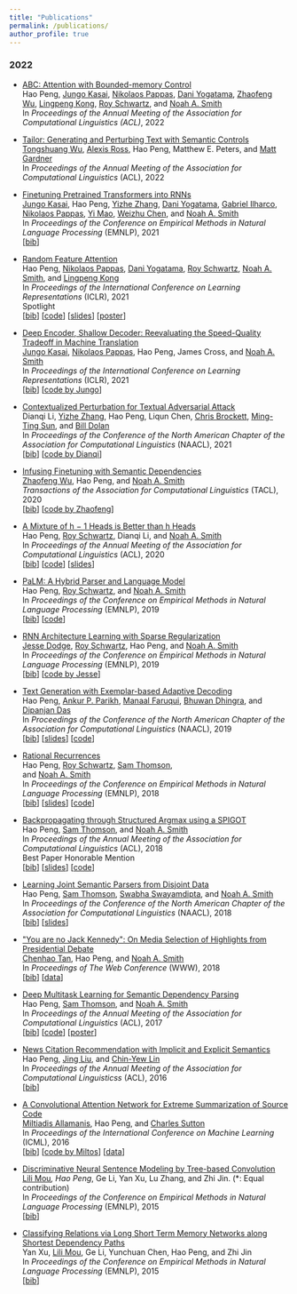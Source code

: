 ```yaml
---
title: "Publications"
permalink: /publications/
author_profile: true
---
```



### 2022	


* <a href="paper/peng2021abc.pdf">ABC: Attention with Bounded-memory Control</a></br>
Hao Peng, 
<a href="https://homes.cs.washington.edu/~jkasai/">Jungo Kasai</a>, 
<a href="https://nik0spapp.github.io">Nikolaos Pappas</a>, 
<a href="https://dyogatama.github.io">Dani Yogatama</a>,
<a href="https://zhaofengwu.github.io">Zhaofeng Wu</a>,
<a href="https://ikekonglp.github.io">Lingpeng Kong</a>,
<a href="https://schwartz-lab-huji.github.io">Roy Schwartz</a>,
and
<a href="http://homes.cs.washington.edu/~nasmith/">Noah A. Smith</a></br>
In <em>Proceedings of the Annual Meeting of the Association for Computational Linguistics (ACL)</em>, 2022
    
* <a href="https://arxiv.org/abs/2107.07150">Tailor: Generating and Perturbing Text with Semantic Controls</a><br/>
<a href="https://homes.cs.washington.edu/~wtshuang/">Tongshuang Wu</a>,
<a href="https://alexisjihyeross.github.io">Alexis Ross</a>, 
Hao Peng, 
Matthew E. Peters, 
and
<a href="https://matt-gardner.github.io">Matt Gardner</a><br/>
In <em>Proceedings of the Annual Meeting of the Association for Computational Linguistics</em> (ACL), 2022<br/>

* <a href="paper/kasai2021t2r.pdf">Finetuning Pretrained Transformers into RNNs</a><br/>
<a href="https://homes.cs.washington.edu/~jkasai/">Jungo Kasai</a>, 
Hao Peng, 
<a href="https://dreasysnail.github.io">Yizhe Zhang</a>, 
<a href="https://dyogatama.github.io">Dani Yogatama</a>,
<a href="http://gabrielilharco.com">Gabriel Ilharco</a>, 
<a href="https://nik0spapp.github.io">Nikolaos Pappas</a>, 
<a href="https://www.microsoft.com/en-us/research/people/maoyi/">Yi Mao</a>, 
<a href="https://www.microsoft.com/en-us/research/people/wzchen/">Weizhu Chen</a>, 
and
<a href="http://homes.cs.washington.edu/~nasmith/">Noah A. Smith</a><br/>
In <em>Proceedings of the Conference on Empirical Methods in Natural Language Processing</em> (EMNLP), 2021<br/>
[<a href="bib/kasai2021t2r.bib">bib</a>]

* <a href="paper/peng2021rfa.pdf">Random Feature Attention</a><br/>
Hao Peng,
<a href="https://nik0spapp.github.io">Nikolaos Pappas</a>,
<a href="https://dyogatama.github.io">Dani Yogatama</a>,
<a href="https://schwartz-lab-huji.github.io">Roy Schwartz</a>,
<a href="http://homes.cs.washington.edu/~nasmith/">Noah A. Smith</a>,
and 
<a href="https://ikekonglp.github.io">Lingpeng Kong</a><br/>
In <em>Proceedings of the International Conference on Learning Representations</em> (ICLR), 2021<br/> 
<span class="label label-default">Spotlight</em><br>
[<a href="bib/peng2021rfa.bib">bib</a>]
[<a href="https://github.com/Noahs-ARK/RFA">code</a>]
[<a href="slides/peng2021rfa.pdf">slides</a>]
[<a href="poster/peng2021rfa.pdf">poster</a>]

* <a href="https://arxiv.org/abs/2006.10369">Deep Encoder, Shallow Decoder: Reevaluating the Speed-Quality Tradeoff in Machine Translation</a><br/>
<a href="https://homes.cs.washington.edu/~jkasai/">Jungo Kasai</a>,
<a href="https://nik0spapp.github.io">Nikolaos Pappas</a>,
Hao Peng, 
James Cross,
and <a href="http://homes.cs.washington.edu/~nasmith/">Noah A. Smith</a><br/>
In <em>Proceedings of the International Conference on Learning Representations</em> (ICLR), 2021<br/> 
[<a href="bib/kasai2021deep.bib">bib</a>]
[<a href="https://github.com/jungokasai/deep-shallow">code by Jungo</a>]

* <a href="https://arxiv.org/abs/2009.07502">Contextualized Perturbation for Textual Adversarial Attack</a><br/>
Dianqi Li,
<a href="https://dreasysnail.github.io">Yizhe Zhang</a>,
Hao Peng,
Liqun Chen,
<a href="https://www.microsoft.com/en-us/research/people/chrisbkt/">Chris Brockett</a>,
<a href="https://people.ece.uw.edu/sun/">Ming-Ting Sun</a>,
and <a href="https://www.microsoft.com/en-us/research/people/billdol/">Bill Dolan</a><br/>
In <em>Proceedings of the Conference of the North American Chapter of the Association for Computational Linguistics</em> (NAACL), 2021<br/> 
[<a href="bib/li2021clare.bib">bib</a>]
[<a href="https://github.com/cookielee77/CLARE">code by Dianqi</a>]

* <a href="paper/wu2020infusing.pdf">Infusing Finetuning with Semantic Dependencies</a><br/>
<a href="https://zhaofengwu.github.io">Zhaofeng Wu</a>,
Hao Peng, 
and <a href="http://homes.cs.washington.edu/~nasmith/">Noah A. Smith</a><br/>
<em>Transactions of the Association for Computational Linguistics</em> (TACL), 2020<br/>
[<a href="bib/wu2021infusing.bib">bib</a>]
[<a href="https://github.com/ZhaofengWu/SIFT">code by Zhaofeng</a>]

* <a href="paper/peng2020mixture.pdf">A Mixture of h − 1 Heads is Better than h Heads</a><br/>
Hao Peng,
<a href="https://schwartz-lab-huji.github.io">Roy Schwartz</a>,
Dianqi Li, 
and <a href="http://homes.cs.washington.edu/~nasmith/">Noah A. Smith</a><br/>
In <em>Proceedings of the Annual Meeting of the Association for Computational Linguistics</em> (ACL), 2020<br/> 
[<a href="bib/peng2020mixture.bib">bib</a>]
[<a href="https://github.com/Noahs-ARK/MAE">code</a>]
[<a href="slides/peng2020mae.pdf">slides</a>]

* <a href="paper/peng2019palm.pdf">PaLM: A Hybrid Parser and Language Model</a><br/>
Hao Peng,
<a href="https://schwartz-lab-huji.github.io">Roy Schwartz</a>,
and <a href="http://homes.cs.washington.edu/~nasmith/">Noah A. Smith</a><br/>
In <em>Proceedings of the Conference on Empirical Methods in Natural Language Processing</em> (EMNLP), 2019<br/> 
[<a href="bib/peng2019palm.bib">bib</a>]
[<a href="https://github.com/Noahs-ARK/PaLM">code</a>]

* <a href="paper/dodge2019rnn.pdf">RNN Architecture Learning with Sparse Regularization</a><br/>
<a href="http://www.cs.cmu.edu/~jessed/">Jesse Dodge</a>,
<a href="https://schwartz-lab-huji.github.io">Roy Schwartz</a>,
Hao Peng,
and <a href="http://homes.cs.washington.edu/~nasmith/">Noah A. Smith</a><br/>
In <em>Proceedings of the Conference on Empirical Methods in Natural Language Processing</em> (EMNLP), 2019<br/> 
[<a href="bib/dodge2019rnn.bib">bib</a>]
[<a href="https://github.com/dodgejesse/sparsifying_regularizers_for_RRNNs">code by Jesse</a>]

* <a href="paper/peng2019text.pdf">Text Generation with Exemplar-based Adaptive Decoding</a><br/>
Hao Peng, <a href="https://www.cs.cmu.edu/~apparikh/">Ankur P. Parikh</a>, <a href="https://www.manaalfaruqui.com">Manaal Faruqui</a>, 
<a href="http://www.cs.cmu.edu/~bdhingra/">Bhuwan Dhingra</a>,
and <a href="http://www.dipanjandas.com">Dipanjan Das</a><br/>
In <em>Proceedings of the Conference of the North American Chapter of the Association for Computational Linguistics</em> (NAACL), 2019<br/>
[<a href="bib/peng2019text.bib">bib</a>]
[<a href="slides/peng2019text.pdf">slides</a>]
[<a href="https://github.com/google-research/language/tree/master/language/labs/exemplar_decoding">code</a>]

* <a href="paper/peng2018rational.pdf">Rational Recurrences</a><br/>
Hao Peng,
<a href="https://schwartz-lab-huji.github.io">Roy Schwartz</a>,
<a href="http://samthomson.com">Sam Thomson</a>,  
and <a href="http://homes.cs.washington.edu/~nasmith/">Noah A. Smith</a><br/>
In <em>Proceedings of the Conference on Empirical Methods in Natural Language Processing</em> (EMNLP), 2018<br/> 
[<a href="bib/peng2018rational.bib">bib</a>]
[<a href="slides/peng2018rational.pdf">slides</a>]
[<a href="https://github.com/Noahs-ARK/rational-recurrences">code</a>]

* <a href="paper/peng2018backprop.pdf">Backpropagating through Structured Argmax using a SPIGOT</a><br/>
Hao Peng, <a href="http://samthomson.com">Sam Thomson</a>,  and <a href="http://homes.cs.washington.edu/~nasmith/">Noah A. Smith</a><br/>
In <em>Proceedings of the Annual Meeting of the Association for Computational Linguistics</em> (ACL), 2018<br/> 
<span class="label label-default">Best Paper Honorable Mention</em><br>
[<a href="bib/peng2018backprop.bib">bib</a>]
[<a href="slides/peng2018backprop.pdf">slides</a>]
[<a href="https://github.com/Noahs-ARK/SPIGOT">code</a>]

* <a href="paper/peng2018learning.pdf">Learning Joint Semantic Parsers from Disjoint Data</a><br/>
Hao Peng, <a href="http://samthomson.com">Sam Thomson</a>, <a href="http://www.cs.cmu.edu/~sswayamd/">Swabha Swayamdipta</a>, and <a href="http://homes.cs.washington.edu/~nasmith/">Noah A. Smith</a><br/>
In <em>Proceedings of the Conference of the North American Chapter of the Association for Computational Linguistics</em> (NAACL), 2018<br/>
[<a href="bib/peng2018learning.bib">bib</a>]
[<a href="slides/peng2018learning.pdf">slides</a>]

* <a href="paper/tan2018you.pdf">"You are no Jack Kennedy": On Media Selection of Highlights from Presidential Debate</a><br/>
<a href="https://chenhaot.com">Chenhao Tan</a>, Hao Peng, and <a href="http://homes.cs.washington.edu/~nasmith/">Noah A. Smith</a><br/>
In <em>Proceedings of The Web Conference</em> (WWW), 2018<br/>
[<a href="bib/tan2018you.bib">bib</a>]
[<a href="https://chenhaot.com/papers/debate-quotes.html">data</a>]

* <a href="paper/peng2017deep.pdf">Deep Multitask Learning for Semantic Dependency Parsing</a><br/>
Hao Peng, <a href="http://samthomson.com">Sam Thomson</a>, and <a href="http://homes.cs.washington.edu/~nasmith/">Noah A. Smith</a><br/>
In <em>Proceedings of the Annual Meeting of the Association for Computational Linguistics</em> (ACL), 2017<br/>
[<a href="bib/peng2017deep.bib">bib</a>]
[<a href="https://github.com/Noahs-ARK/NeurboParser?files=1">code</a>]
[<a href="poster/peng2017deep.pdf">poster</a>]

* <a href="paper/peng2016news.pdf">News Citation Recommendation with Implicit and Explicit Semantics</a><br/>
Hao Peng, <a href="http://ir.hit.edu.cn/~jliu/">Jing Liu</a>, and <a href="https://www.microsoft.com/en-us/research/people/cyl/">Chin-Yew Lin</a><br/>
In <em>Proceedings of the Annual Meeting of the Association for Computational Linguisticss</em> (ACL), 2016<br/>
[<a href="bib/peng2016news.bib">bib</a>]

* <a href="paper/allamanis16convolutional.pdf">A Convolutional Attention Network for Extreme Summarization of Source Code</a><br/>
<a href="https://miltos.allamanis.com">Miltiadis Allamanis</a>, Hao Peng, and <a href="http://homepages.inf.ed.ac.uk/csutton/">Charles Sutton</a><br/>
In <em>Proceedings of the International Conference on Machine Learning</em> (ICML), 2016<br/>
[<a href="bib/allamanis2016convolutional.bib">bib</a>]
[<a href="https://github.com/mast-group/convolutional-attention">code by Miltos</a>]
[<a href="https://miltos.allamanis.com/publications/2016convolutional/">data</a>]

* <a href="paper/mou2015discriminative.pdf">Discriminative Neural Sentence Modeling by Tree-based Convolution</a><br/>
<a href="https://lili-mou.github.io">Lili Mou</a>*, Hao Peng*, Ge Li, Yan Xu, Lu Zhang, and Zhi Jin. (*: Equal contribution)<br/>
In <em>Proceedings of the Conference on Empirical Methods in Natural Language Processing</em> (EMNLP), 2015<br/>
[<a href="bib/mou2015discriminative.bib">bib</a>]

* <a href="paper/xu2015classifying.pdf">Classifying Relations via Long Short Term Memory Networks along Shortest Dependency Paths</a><br/>
Yan Xu, <a href="https://lili-mou.github.io">Lili Mou</a>, Ge Li, Yunchuan Chen, Hao Peng, and Zhi Jin<br/>
In <em>Proceedings of the Conference on Empirical Methods in Natural Language Processing</em> (EMNLP), 2015<br/>
[<a href="bib/xu2015classifying.bib">bib</a>]
